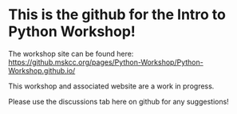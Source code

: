 <head>
  <link rel="stylesheet" type="text/css" href="styles.css">
</head>

# This is the github for the Intro to Python Workshop!

The workshop site can be found here: https://github.mskcc.org/pages/Python-Workshop/Python-Workshop.github.io/

This workshop and associated website are a work in progress. 

Please use the discussions tab here on github for any suggestions! 
